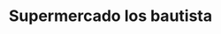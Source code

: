 ---
title: "Supermercado los bautista"
url: /greenville/supermercado-los-bautista/
shop: Lebensmittel
---